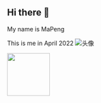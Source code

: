 ## Hi there 👋

<!--

**Here are some ideas to get you started:**

🙋‍♀️ A short introduction - what is your organization all about?
🌈 Contribution guidelines - how can the community get involved?
👩‍💻 Useful resources - where can the community find your docs? Is there anything else the community should know?
🍿 Fun facts - what does your team eat for breakfast?
🧙 Remember, you can do mighty things with the power of [Markdown](https://docs.github.com/github/writing-on-github/getting-started-with-writing-and-formatting-on-github/basic-writing-and-formatting-syntax)
-->

My name is MaPeng


This is me in April 2022
![头像](https://user-images.githubusercontent.com/56461028/164953287-303abd6d-620f-4dc4-a7eb-f60636065110.jpg)

<img src="https://user-images.githubusercontent.com/56461028/164953287-303abd6d-620f-4dc4-a7eb-f60636065110.jpg" width="100" height="100">
